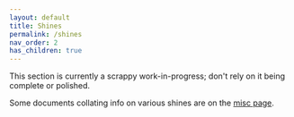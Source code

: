 ```yaml
---
layout: default
title: Shines
permalink: /shines
nav_order: 2
has_children: true
---
```


This section is currently a scrappy work-in-progress; don't rely on it being complete or polished.

Some documents collating info on various shines are on the [misc page](game/misc).